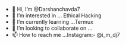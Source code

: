 - 👋 Hi, I’m @Darshanchavda7
- 👀 I’m interested in ... Ethical Hacking
- 🌱 I’m currently learning ...Termux 
- 💞️ I’m looking to collaborate on ...
- 📫 How to reach me ...Instagram:- @i_m_dj7

<!---
Darshanchavda7/Darshanchavda7 is a ✨ special ✨ repository because its `README.md` (this file) appears on your GitHub profile.
You can click the Preview link to take a look at your changes.
--->
